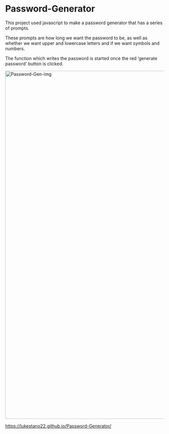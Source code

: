 # Password-Generator
This project used javascript to make a password generator that has a series of prompts.

These prompts are how long we want the password to be, as well as whether we want upper and lowercase letters and if we want symbols and numbers.

The function which writes the password is started once the red ‘generate password’ button is clicked.

<img width="1105" alt="Password-Gen-img" src="https://github.com/lukestano22/Password-Generator/assets/147096339/252b3eb7-c50e-4e70-a434-b87dbda26607">


https://lukestano22.github.io/Password-Generator/
